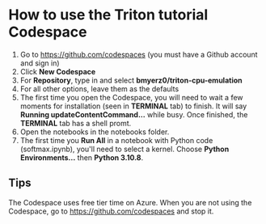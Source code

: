 # How to use the Triton tutorial Codespace

1. Go to https://github.com/codespaces (you must have a Github account and sign in)
2. Click **New Codespace**
3. For **Repository**, type in and select **bmyerz0/triton-cpu-emulation**
4. For all other options, leave them as the defaults
5. The first time you open the Codespace, you will need to wait a few moments for installation (seen in **TERMINAL** tab) to finish. It will say **Running updateContentCommand...** while busy. Once finished, the **TERMINAL** tab has a shell promt.
6. Open the notebooks in the notebooks folder.
7. The first time you **Run All** in a notebook with Python code (softmax.ipynb), you'll need to select a kernel. Choose **Python Environments...** then **Python 3.10.8**.


## Tips

The Codespace uses free tier time on Azure.
When you are not using the Codespace, go to https://github.com/codespaces and stop it.
